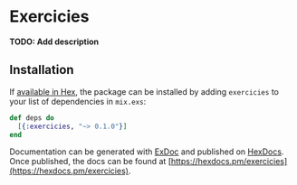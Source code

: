 # Exercicies

**TODO: Add description**

## Installation

If [available in Hex](https://hex.pm/docs/publish), the package can be installed
by adding `exercicies` to your list of dependencies in `mix.exs`:

```elixir
def deps do
  [{:exercicies, "~> 0.1.0"}]
end
```

Documentation can be generated with [ExDoc](https://github.com/elixir-lang/ex_doc)
and published on [HexDocs](https://hexdocs.pm). Once published, the docs can
be found at [https://hexdocs.pm/exercicies](https://hexdocs.pm/exercicies).

